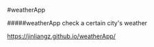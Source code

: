 #weatherApp


#####weatherApp
check a certain city's weather


https://jinliangz.github.io/weatherApp/
